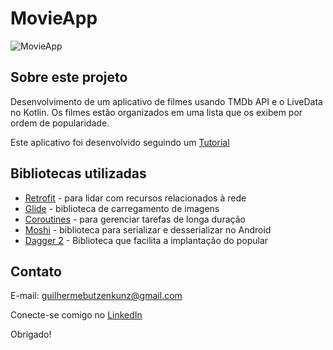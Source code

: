 # MovieApp

![MovieApp](https://user-images.githubusercontent.com/54754638/108850813-86c38d80-75c2-11eb-9e07-1085b77ae8ac.png)

## Sobre este projeto

Desenvolvimento de um aplicativo de filmes usando TMDb API e o LiveData no Kotlin. Os filmes estão organizados em uma lista que os exibem por ordem de popularidade.

Este aplicativo foi desenvolvido seguindo um [Tutorial](https://www.raywenderlich.com/10391019-livedata-tutorial-for-android-deep-dive#toc-anchor-022)

## Bibliotecas utilizadas 

<ul>
<li><a href="https://square.github.io/retrofit/">Retrofit</a> - para lidar com recursos relacionados à rede</li>
<li><a href="https://github.com/bumptech/glide">Glide</a> - biblioteca de carregamento de imagens</li>
<li><a href="https://developer.android.com/kotlin/coroutines">Coroutines</a> - para gerenciar tarefas de longa duração</li>
<li><a href="https://github.com/square/moshi">Moshi</a> - biblioteca para serializar e desserializar no Android</li>
<li><a href="https://developer.android.com/training/dependency-injection/dagger-android?hl=pt-br">Dagger 2</a> - Biblioteca que facilita a implantação do popular</li>
</ul>

## Contato

E-mail: guilhermebutzenkunz@gmail.com

Conecte-se comigo no [LinkedIn](https://www.linkedin.com/in/guilherme-butzen-kunz-026287202/)

Obrigado!
